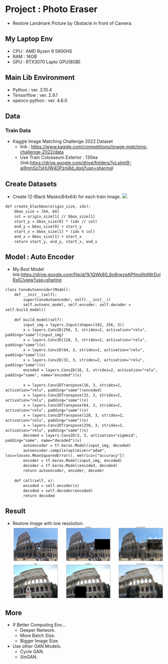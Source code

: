 # Project : Photo Eraser

- Restore Landmark Picture by Obstacle in front of Camera.

## My Laptop Env

- CPU : AMD Ryzen 9 5900HS
- RAM : 16GB
- GPU : RTX3070 Lapto GPU(8GB)

## Main Lib Environment

- Python : ver. 3.10.4
- Tensorflow : ver. 2.9.1
- opencv-python : ver. 4.6.0

## Data

### Train Data

- Kaggle Image Matching Challenge 2022 Dataset
  - link : https://www.kaggle.com/competitions/image-matching-challenge-2022/data
  - Use Train Colosseum Exterior : 130ea (link:https://drive.google.com/drive/folders/1yLplmt9-ai9nmSz7sHUW4DPznj8d_dgg?usp=sharing)

<!-- ### Test Data

- Kaggle Image Matching Challenge 2022 Dataset
  - link : https://www.kaggle.com/competitions/image-matching-challenge-2022/data
  - Use Train Colosseum Exterior
- My Pictures -->

## Create Datasets

- Create 12-Black Masks(64x64) for each train image.
  <img src="./figures/Custom_DA_sample.png">

```
def create_blackbox(origin_size, idx):
    bbox_size = [64, 64]
    col = origin_size[1] // bbox_size[1]
    start_y = bbox_size[0] * (idx // col)
    end_y = bbox_size[0] + start_y
    start_x = bbox_size[1] * (idx % col)
    end_x = bbox_size[1] + start_x
    return start_y, end_y, start_x, end_x
```

## Model : Auto Encoder

- My Best Model link:https://drive.google.com/file/d/1k1QWk80_6o8rwzgAPfms9tdWrDvlRxlC/view?usp=sharing

```
class ConvAutoencoder(Model):
    def __init__(self):
        super(ConvAutoencoder, self).__init__()
        self.autoenc_model, self.encoder, self.decoder = self.build_model()

    def build_model(self):
        input_img = layers.Input(shape=(192, 256, 3))
        x = layers.Conv2D(256, 3, strides=2, activation="relu", padding="same")(input_img)
        x = layers.Conv2D(128, 3, strides=2, activation="relu", padding="same")(x)
        x = layers.Conv2D(64, 3, strides=2, activation="relu", padding="same")(x)
        x = layers.Conv2D(32, 3, strides=2, activation="relu", padding="same")(x)
        encoded = layers.Conv2D(16, 3, strides=2, activation="relu", padding="same", name="encoded")(x)

        x = layers.Conv2DTranspose(16, 3, strides=2, activation="relu", padding="same")(encoded)
        x = layers.Conv2DTranspose(32, 3, strides=2, activation="relu", padding="same")(x)
        x = layers.Conv2DTranspose(64, 3, strides=2, activation="relu", padding="same")(x)
        x = layers.Conv2DTranspose(128, 3, strides=2, activation="relu", padding="same")(x)
        x = layers.Conv2DTranspose(256, 3, strides=2, activation="relu", padding="same")(x)
        decoded = layers.Conv2D(3, 3, activation="sigmoid", padding="same", name="decoded")(x)
        autoencoder = tf.keras.Model(input_img, decoded)
        autoencoder.compile(optimizer="adam", loss=losses.MeanSquaredError(), metrics=["accuracy"])
        encoder = tf.keras.Model(input_img, encoded)
        decoder = tf.keras.Model(encoded, decoded)
        return autoencoder, encoder, decoder

    def call(self, x):
        encoded = self.encoder(x)
        decoded = self.decoder(encoded)
        return decoded
```

## Result

- Restore Image with low resolution.
  <img src="./figures/result.png">
  <img src="./figures/result2.png">

## More

- If Better Computing Env...
  - Deeper Network.
  - More Batch Size.
  - Bigger Image Size.
- Use other GAN Models.
  - Cycle GAN.
  - SinGAN.
